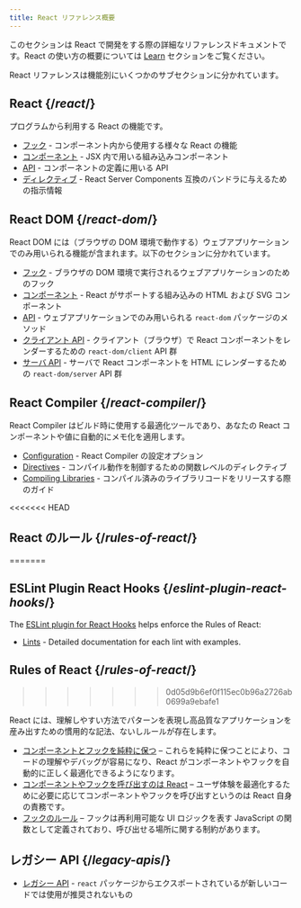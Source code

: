 ```yaml
---
title: React リファレンス概要
---
```


<Intro>

このセクションは React で開発をする際の詳細なリファレンスドキュメントです。React の使い方の概要については [Learn](/learn) セクションをご覧ください。

</Intro>

React リファレンスは機能別にいくつかのサブセクションに分かれています。

## React {/*react*/}

プログラムから利用する React の機能です。

* [フック](/reference/react/hooks) - コンポーネント内から使用する様々な React の機能
* [コンポーネント](/reference/react/components) - JSX 内で用いる組み込みコンポーネント
* [API](/reference/react/apis) - コンポーネントの定義に用いる API
* [ディレクティブ](/reference/rsc/directives) - React Server Components 互換のバンドラに与えるための指示情報

## React DOM {/*react-dom*/}

React DOM には（ブラウザの DOM 環境で動作する）ウェブアプリケーションでのみ用いられる機能が含まれます。以下のセクションに分かれています。

* [フック](/reference/react-dom/hooks) - ブラウザの DOM 環境で実行されるウェブアプリケーションのためのフック
* [コンポーネント](/reference/react-dom/components) - React がサポートする組み込みの HTML および SVG コンポーネント
* [API](/reference/react-dom) - ウェブアプリケーションでのみ用いられる `react-dom` パッケージのメソッド
* [クライアント API](/reference/react-dom/client) - クライアント（ブラウザ）で React コンポーネントをレンダーするための `react-dom/client` API 群
* [サーバ API](/reference/react-dom/server) - サーバで React コンポーネントを HTML にレンダーするための `react-dom/server` API 群

## React Compiler {/*react-compiler*/}

React Compiler はビルド時に使用する最適化ツールであり、あなたの React コンポーネントや値に自動的にメモ化を適用します。

* [Configuration](/reference/react-compiler/configuration) - React Compiler の設定オプション
* [Directives](/reference/react-compiler/directives) - コンパイル動作を制御するための関数レベルのディレクティブ
* [Compiling Libraries](/reference/react-compiler/compiling-libraries) - コンパイル済みのライブラリコードをリリースする際のガイド

<<<<<<< HEAD
## React のルール {/*rules-of-react*/}
=======
## ESLint Plugin React Hooks {/*eslint-plugin-react-hooks*/}

The [ESLint plugin for React Hooks](/reference/eslint-plugin-react-hooks) helps enforce the Rules of React:

* [Lints](/reference/eslint-plugin-react-hooks) - Detailed documentation for each lint with examples.

## Rules of React {/*rules-of-react*/}
>>>>>>> 0d05d9b6ef0f115ec0b96a2726ab0699a9ebafe1

React には、理解しやすい方法でパターンを表現し高品質なアプリケーションを産み出すための慣用的な記法、ないしルールが存在します。

* [コンポーネントとフックを純粋に保つ](/reference/rules/components-and-hooks-must-be-pure) – これらを純粋に保つことにより、コードの理解やデバッグが容易になり、React がコンポーネントやフックを自動的に正しく最適化できるようになります。
* [コンポーネントやフックを呼び出すのは React](/reference/rules/react-calls-components-and-hooks) – ユーザ体験を最適化するために必要に応じてコンポーネントやフックを呼び出すというのは React 自身の責務です。
* [フックのルール](/reference/rules/rules-of-hooks) – フックは再利用可能な UI ロジックを表す JavaScript の関数として定義されており、呼び出せる場所に関する制約があります。

## レガシー API {/*legacy-apis*/}

* [レガシー API](/reference/react/legacy) - `react` パッケージからエクスポートされているが新しいコードでは使用が推奨されないもの
